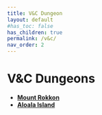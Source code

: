 ```yaml
---
title: V&C Dungeon
layout: default
#has_toc: false
has_children: true
permalink: /v&c/
nav_order: 2
---
```

# V&C Dungeons
- [**Mount Rokkon**](./amr/)
- [**Aloala Island**](./aai/)

